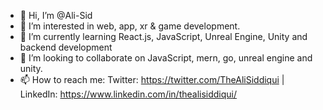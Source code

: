 - 👋 Hi, I’m @Ali-Sid
- 👀 I’m interested in web, app, xr & game development.
- 🌱 I’m currently learning React.js, JavaScript, Unreal Engine, Unity and backend development
- 💞️ I’m looking to collaborate on JavaScript, mern, go, unreal engine and unity.
- 📫 How to reach me: Twitter: https://twitter.com/TheAliSiddiqui | LinkedIn: https://www.linkedin.com/in/thealisiddiqui/

<!---
Ali-Sid/Ali-Sid is a ✨ special ✨ repository because its `README.md` (this file) appears on your GitHub profile.
You can click the Preview link to take a look at your changes.
--->
